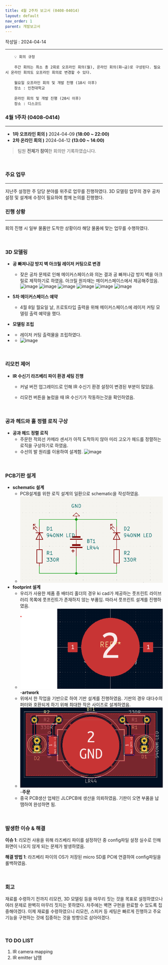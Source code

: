 ```yaml
---
title: 4월 2주차 보고서 (0408-04014)
layout: default
nav_order: 1
parent: 개발보고서
---
```


작성일 : 2024-04-14

---

```
    💡 회의 규정

    주간 회의는 최소 총 2회로 오프라인 회의(월), 온라인 회의(화~금)로 구성된다. 필요 시 온라인 회의도 오프라인 회의로 변경할 수 있다.  

    월요일 오프라인 회의 및 개발 진행 (18시 이후)
    장소 : 인천대학교

    온라인 회의 및 개발 진행 (20시 이후)
    장소 : 디스코드
```

### **4월 1주차 (0408-0414)**

---

- **1차 오프라인 회의 )** 2024-04-09 **(18:00 ~ 22:00)**
- **2차 온라인 회의 )** 2024-04-12 **(13:00 ~ 14:00)**

> 팀원 **전체가 참여**한 회의만 기록하였습니다.

<br/>

### **주요 업무**

---

지난주 설정한 주 담당 분야를 위주로 업무를 진행하였다. 3D 모델링 업무의 경우 공차 설정 및 설계에 수정이 필요하여 함께 논의를 진행했다. 

### **진행 상황**

---

회의 진행 시 일부 물품만 도착한 상황이라 해당 물품에 맞는 업무를 수행하였다. 

<br/>

### 3D 모델링

- **공 빠져나감 방지 벽 아크릴 레이저 커팅으로 변경**
    - 잦은 공차 문제로 인해 메이커스페이스와 의논 결과 공 빠져나감 방지 벽을 아크릴로 제작하기로 하였음. 아크릴 원자재는 메이커스페이스에서 제공해주었음.
    ![image](https://github.com/TECH-PIONEERS/tech-pioneers.github.io/assets/26852696/f681cc1d-5ecd-4012-81ba-08f5ce33727e)
    ![image](https://github.com/TECH-PIONEERS/tech-pioneers.github.io/assets/26852696/3a26a2b7-2e82-4391-9ff9-dc5f40c12314)
    ![image](https://github.com/TECH-PIONEERS/tech-pioneers.github.io/assets/26852696/0a024385-5356-4136-80fc-45d69a0680af)
    ![image](https://github.com/TECH-PIONEERS/tech-pioneers.github.io/assets/26852696/6313a544-e1c6-4998-a1cf-fe54f00c5411)
    ![image](https://github.com/TECH-PIONEERS/tech-pioneers.github.io/assets/26852696/f6a792a3-9da5-4e04-af27-fc777a886298)
    ![image](https://github.com/TECH-PIONEERS/tech-pioneers.github.io/assets/26852696/e6380290-526e-46c1-b8c6-ab54a37ff935)
        
- **5차 메이커스페이스 예약**
    - 4월 8일 월요일 날, 프로토타입 출력을 위해 메이커스페이스에 레이저 커팅 모델링 출력 예약을 했다.
 
- **모델링 조립**
-   - 레이저 커팅 출력물을 조립하였다.
-   - ![image](../../../public/hw.jpeg)
<br/>

### 리모컨 제어

- **IR 수신기 라즈베리 파이 환경 세팅 진행**
    - 커널 버전 업그레이드로 인해 IR 수신기 환경 설정이 변경된 부분이 많았음.
        
    - 리모컨 버튼을 눌렀을 때 IR 수신기가 작동하는것을 확인하였음.
    
<br/>

### 공과 헤드와 홀 정렬 로직 구상

- **공과 헤드 정렬 로직**
    - 주문한 적외선 카메라 센서가 아직 도착하지 않아 미리 고오가 헤드를 정렬하는 로직을 구상하기로 하였음.
    - 수선의 발 원리를 이용하여 설계함.
![image](../../../public/logic.jpeg)

<br/>

### PCB기판 설게

- **schematic 설계**
    - PCB설계를 위한 로직 설계의 일환으로 schematic을 작성하였음.
    - ![image](/public/m-0409/pcb1.png)
- **footprint 설계**
    - 우리가 사용한 제품 중 배터리 홀더의 경우 ki cad가 제공하는 풋프린트 라이브러리 목록에 풋프린트가 존재하지 않는 부품임. 따라서 풋프린트 설계를 진행하였음.
    - ![image](/public/footprint.png)
-**artwork**
    - 위에서 한 작업을 기반으로 하여 기판 설계를 진행하였음. 기판의 경우 대다수의 퍼터와 호환되게 하기 위해 최대한 작은 사이즈로 설계하였음.
    - ![image](/public/m-0409/pcb2.png)
-**주문**
    - 중국 PCB생산 업체인 JLCPCB에 생산을 의뢰하였음. 기판이 오면 부품을 납땜하여 완성하면 됨.
<br/>

### 발생한 이슈 & 해결

**이슈 1**: 리모컨 사용을 위해 라즈베리 파이를 설정하던 중 config파일 설정 실수로 인해 화면이 나오지 않게 되는 문제가 발생하였음.

**해결 방법 1**: 라즈베리 파이의 OS가 저장된 micro SD를 PC에 연결하여 config파일을 롤백하였음.



<br/>

### 회고

재료를 수령하기 전까지 리모컨, 3D 모델링 등을 마무리 짓는 것을 목표로 설정하였으나 여러 문제로 완벽히 마무리 짓지는 못하였다. 차주에는 벽면 구현을 완료할 수 있도록 집중해야겠다. 이제 재료를 수령하였으니 리모컨, 스피커 등 세팅은 빠르게 진행하고 주요 기능을 구현하는 것에 집중하는 것을 방향으로 삼아야겠다.

<br/>

### TO DO LIST

1. IR camera mapping
2. IR emitter 납땜
